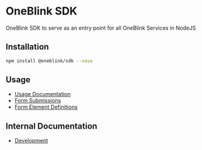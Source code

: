 # OneBlink SDK

OneBlink SDK to serve as an entry point for all OneBlink Services in NodeJS

## Installation

```sh
npm install @oneblink/sdk --save
```

## Usage

-   [Usage Documentation](./docs/README.md)
-   [Form Submissions](./docs/form-submissions.md)
-   [Form Element Definitions](./docs/form-elements/README.md)

## Internal Documentation

-   [Development](./docs/development.md)
